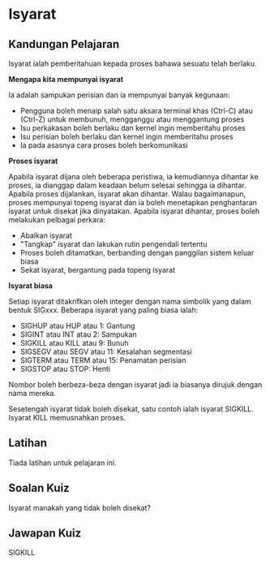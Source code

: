 # Isyarat

## Kandungan Pelajaran

Isyarat ialah pemberitahuan kepada proses bahawa sesuatu telah berlaku.

<b>Mengapa kita mempunyai isyarat</b>

Ia adalah sampukan perisian dan ia mempunyai banyak kegunaan:

<ul>
<li>Pengguna boleh menaip salah satu aksara terminal khas (Ctrl-C) atau (Ctrl-Z) untuk membunuh, mengganggu atau menggantung proses</li>
<li>Isu perkakasan boleh berlaku dan kernel ingin memberitahu proses</li>
<li>Isu perisian boleh berlaku dan kernel ingin memberitahu proses</li>
<li>Ia pada asasnya cara proses boleh berkomunikasi</li>
</ul>

<b>Proses isyarat</b>

Apabila isyarat dijana oleh beberapa peristiwa, ia kemudiannya dihantar ke proses, ia dianggap dalam keadaan belum selesai sehingga ia dihantar. Apabila proses dijalankan, isyarat akan dihantar. Walau bagaimanapun, proses mempunyai topeng isyarat dan ia boleh menetapkan penghantaran isyarat untuk disekat jika dinyatakan. Apabila isyarat dihantar, proses boleh melakukan pelbagai perkara:

<ul>
<li>Abaikan isyarat</li>
<li>"Tangkap" isyarat dan lakukan rutin pengendali tertentu</li>
<li>Proses boleh ditamatkan, berbanding dengan panggilan sistem keluar biasa</li>
<li>Sekat isyarat, bergantung pada topeng isyarat</li>
</ul>

<b>Isyarat biasa</b>

Setiap isyarat ditakrifkan oleh integer dengan nama simbolik yang dalam bentuk SIGxxx. Beberapa isyarat yang paling biasa ialah:

<ul>
<li>SIGHUP atau HUP atau 1: Gantung</li>
<li>SIGINT atau INT atau 2: Sampukan</li>
<li>SIGKILL atau KILL atau 9: Bunuh</li>
<li>SIGSEGV atau SEGV atau 11: Kesalahan segmentasi</li>
<li>SIGTERM atau TERM atau 15: Penamatan perisian</li>
<li>SIGSTOP atau STOP: Henti</li>
</ul>

Nombor boleh berbeza-beza dengan isyarat jadi ia biasanya dirujuk dengan nama mereka.

Sesetengah isyarat tidak boleh disekat, satu contoh ialah isyarat SIGKILL. Isyarat KILL memusnahkan proses.

## Latihan

Tiada latihan untuk pelajaran ini.

## Soalan Kuiz

Isyarat manakah yang tidak boleh disekat?

## Jawapan Kuiz

SIGKILL